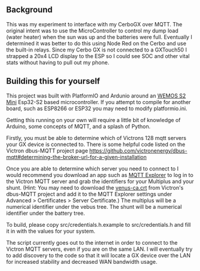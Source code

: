 Background
----------

This was my experiment to interface with my CerboGX over MQTT. The original intent was to use the MicroController to control my dump load (water heater) when the sun was up and the batteries were full. Eventually I determined it was better to do this using Node Red on the Cerbo and use the built-in relays. Since my Cerbo GX is not connected to a GXTouch50 I strapped a 20x4 LCD display to the ESP so I could see SOC and other vital stats without having to pull out my phone. 

Building this for yourself
--------------------------
This project was built with PlatformIO and Ardunio around an [WEMOS S2 Mini](https://www.wemos.cc/en/latest/s2/s2_mini.html) Esp32-S2 based microcontroller. If you attempt to compile for another board, such as ESP8266 or ESP32 you may need to modify platformio.ini.

Getting this running on your own will require a little bit of knowledge of Arduino, some concepts of MQTT, and a splash of Python. 

Firstly, you must be able to determine which of Victrons 128 mqtt servers your GX device is connected to. There is some helpful code listed on the Victron dbus-MQTT project page https://github.com/victronenergy/dbus-mqtt#determining-the-broker-url-for-a-given-installation


Once you are able to determine which server you need to connect to  I would recommend you download an app such as [MQTT Explorer](https://mqtt-explorer.com/) to log in to the Victron MQTT server and grab the identifiers for your Multiplus and your shunt. (Hint: You may need to download the [venus-ca.crt](https://github.com/victronenergy/dbus-mqtt/blob/master/venus-ca.crt) from Victron's dbus-MQTT project and add it to the MQTT Explorer settings under Advanced > Certificates > Server Certificate.) The multiplus will be a numerical identifier under the vebus tree. The shunt will be a numerical identifier under the battery tree.  

To build, please copy src/credentials.h.example to src/credentials.h and fill it in with the values for your system.

The script currently goes out to the internet in order to connect to the Victron MQTT servers, even if you are on the same LAN. I will eventually try to add discovery to the code so that it will locate a GX device over the LAN for increased stability and decreased WAN bandwidth usage. 
